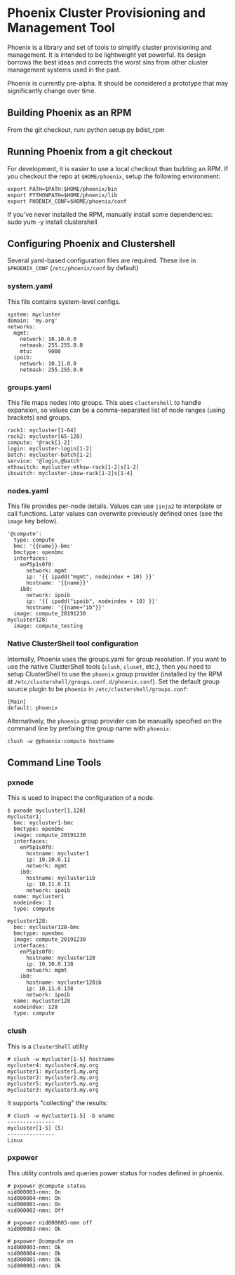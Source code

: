 # Phoenix Cluster Provisioning and Management Tool
Phoenix is a library and set of tools to simplify cluster provisioning and management.  It is intended to be lightweight yet powerful.  Its design borrows the best ideas and corrects the worst sins from other cluster management systems used in the past.

Phoenix is currently pre-alpha.  It should be considered a prototype that may significantly change over time.

## Building Phoenix as an RPM
From the git checkout, run:
	python setup.py bdist_rpm

## Running Phoenix from a git checkout
For development, it is easier to use a local checkout than building an RPM.  If you checkout the repo at `$HOME/phoenix`, setup the following environment:

	export PATH=$PATH:$HOME/phoenix/bin
	export PYTHONPATH=$HOME/phoenix/lib
	export PHOENIX_CONF=$HOME/phoenix/conf

If you've never installed the RPM, manually install some dependencies:
	sudo yum -y install clustershell

## Configuring Phoenix and Clustershell
Several yaml-based configuration files are required.  These live in `$PHOENIX_CONF` (`/etc/phoenix/conf` by default)

### system.yaml
This file contains system-level configs.

	system: mycluster
	domain: 'my.org'
	networks:
	  mgmt:
	    network: 10.10.0.0
	    netmask: 255.255.0.0
	    mtu:     9000
	  ipoib:
	    network: 10.11.0.0
	    netmask: 255.255.0.0

### groups.yaml
This file maps nodes into groups. This uses `clustershell` to handle expansion, so values can be a comma-separated list of node ranges (using brackets) and groups.

	rack1: mycluster[1-64]
	rack2: mycluster[65-128]
	compute: '@rack[1-2]'
	login: mycluster-login[1-2]
	batch: mycluster-batch[1-2]
	service: '@login,@batch'
	ethswitch: mycluster-ethsw-rack[1-2]s[1-2]
	ibswitch: mycluster-ibsw-rack[1-2]s[1-4]

### nodes.yaml
This file provides per-node details.  Values can use `jinja2` to interpolate or call functions.  Later values can overwrite previously defined ones (see the `image` key below).

	'@compute':
	  type: compute
	  bmc: '{{name}}-bmc'
	  bmctype: openbmc
	  interfaces:
	    enP5p1s0f0:
	      network: mgmt
	      ip: '{{ ipadd("mgmt", nodeindex + 10) }}'
	      hostname: '{{name}}'
	    ib0:
	      network: ipoib
	      ip: '{{ ipadd("ipoib", nodeindex + 10) }}'
	      hostname: '{{name+"ib"}}'
	  image: compute_20191230
	mycluster128:
	  image: compute_testing

### Native ClusterShell tool configuration
Internally, Phoenix uses the groups.yaml for group resolution. If you want to use the native ClusterShell tools (`clush`, `cluset`, etc.), then you need to setup ClusterShell to use the `phoenix` group provider (installed by the RPM at `/etc/clustershell/groups.conf.d/phoenix.conf`). Set the default group source plugin to be `phoenix` in `/etc/clustershell/groups.conf`:

	[Main]
	default: phoenix

Alternatively, the `phoenix` group provider can be manually specified on the command line by prefixing the group name with `phoenix:`

	clush -w @phoenix:compute hostname

## Command Line Tools
### pxnode
This is used to inspect the configuration of a node.

	$ pxnode mycluster[1,128]
	mycluster1:
	  bmc: mycluster1-bmc
	  bmctype: openbmc
	  image: compute_20191230
	  interfaces:
	    enP5p1s0f0:
	      hostname: mycluster1
	      ip: 10.10.0.11
	      network: mgmt
	    ib0:
	      hostname: mycluster1ib
	      ip: 10.11.0.11
	      network: ipoib
	  name: mycluster1
	  nodeindex: 1
	  type: compute

	mycluster128:
	  bmc: mycluster128-bmc
	  bmctype: openbmc
	  image: compute_20191230
	  interfaces:
	    enP5p1s0f0:
	      hostname: mycluster128
	      ip: 10.10.0.138
	      network: mgmt
	    ib0:
	      hostname: mycluster128ib
	      ip: 10.11.0.138
	      network: ipoib
	  name: mycluster128
	  nodeindex: 128
	  type: compute

### clush
This is a `ClusterShell` utility

	# clush -w mycluster[1-5] hostname
	mycluster4: mycluster4.my.org
	mycluster1: mycluster1.my.org
	mycluster2: mycluster2.my.org
	mycluster5: mycluster5.my.org
	mycluster3: mycluster3.my.org

It supports "collecting" the results:

	# clush -w mycluster[1-5] -b uname
	---------------
	mycluster[1-5] (5)
	---------------
	Linux

### pxpower
This utility controls and queries power status for nodes defined in phoenix.

    # pxpower @compute status
    nid000003-nmn: On
    nid000004-nmn: On
    nid000001-nmn: On
    nid000002-nmn: Off

    # pxpower nid000003-nmn off
    nid000003-nmn: Ok

    # pxpower @compute on
    nid000003-nmn: Ok
    nid000004-nmn: Ok
    nid000001-nmn: Ok
    nid000002-nmn: Ok


